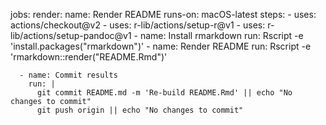 
jobs:
  render:
    name: Render README
    runs-on: macOS-latest
    steps:
      - uses: actions/checkout@v2
      - uses: r-lib/actions/setup-r@v1
      - uses: r-lib/actions/setup-pandoc@v1
      - name: Install rmarkdown
        run: Rscript -e 'install.packages("rmarkdown")'
      - name: Render README
        run: Rscript -e 'rmarkdown::render("README.Rmd")'
        
      - name: Commit results
        run: |
          git commit README.md -m 'Re-build README.Rmd' || echo "No changes to commit"
          git push origin || echo "No changes to commit"
